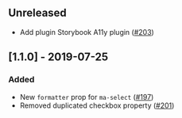 ## Unreleased
- Add plugin Storybook A11y plugin ([#203](https://github.com/holaluz/margarita/pull/203))

## [1.1.0] - 2019-07-25
### Added
- New `formatter` prop for `ma-select` ([#197](https://github.com/holaluz/margarita/pull/197))
- Removed duplicated checkbox property ([#201](https://github.com/holaluz/margarita/pull/201))
